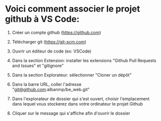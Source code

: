# Voici comment associer le projet github à VS Code:

1. Créer un compte github (https://github.com)

2. Télécharger git (https://git-scm.com)

3. Ouvrir un éditeur de code (ex: VSCode)

4. Dans la section Extension: installer les extensions "Github Pull Requests and Issues" et "gitignore"

5. Dans la section Explorateur: sélectionner "Cloner un dépôt"

6. Dans la barre URL, coller l'adresse "git@github.com:albanmp/be_web.git"

7. Dans l'explorateur de dossier qui s'est ouvert, choisir l'emplacement dans lequel vous stockerez dans votre ordinateur le projet Github

8. Cliquer sur le message qui s'affiche afin d'ouvrir le dossier
